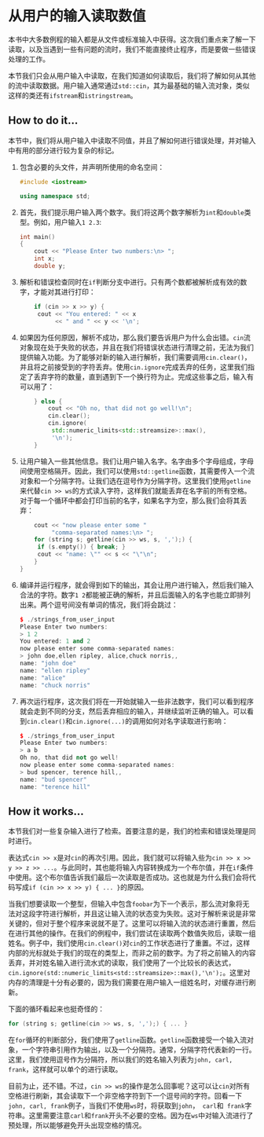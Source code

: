 # 从用户的输入读取数值

本书中大多数例程的输入都是从文件或标准输入中获得。这次我们重点来了解一下读取，以及当遇到一些有问题的流时，我们不能直接终止程序，而是要做一些错误处理的工作。

本节我们只会从用户输入中读取，在我们知道如何读取后，我们将了解如何从其他的流中读取数据。用户输入通常通过`std::cin`，其为最基础的输入流对象，类似这样的类还有`ifstream`和`istringstream`。

## How to do it...

本节中，我们将从用户输入中读取不同值，并且了解如何进行错误处理，并对输入中有用的部分进行较为复杂的标记。

1. 包含必要的头文件，并声明所使用的命名空间：

   ```c++
   #include <iostream>

   using namespace std;
   ```

2. 首先，我们提示用户输入两个数字。我们将这两个数字解析为`int`和`double`类型。例如，用户输入`1 2.3`:

   ```c++
   int main()
   {
       cout << "Please Enter two numbers:\n> ";
       int x;
       double y;
   ```

3. 解析和错误检查同时在`if`判断分支中进行。只有两个数都被解析成有效的数字，才能对其进行打印：

   ```c++
       if (cin >> x >> y) {
       	cout << "You entered: " << x
       		 << " and " << y << '\n';
   ```

4. 如果因为任何原因，解析不成功，那么我们要告诉用户为什么会出错。`cin`流对象现在处于失败的状态，并且在我们将错误状态进行清理之前，无法为我们提供输入功能。为了能够对新的输入进行解析，我们需要调用`cin.clear()`，并且将之前接受到的字符丢弃。使用`cin.ignore`完成丢弃的任务，这里我们指定了丢弃字符的数量，直到遇到下一个换行符为止。完成这些事之后，输入有可以用了：

   ```c++
       } else {
           cout << "Oh no, that did not go well!\n";
           cin.clear();
           cin.ignore(
           	std::numeric_limits<std::streamsize>::max(),
           	'\n');
       }
   ```

5. 让用户输入一些其他信息。我们让用户输入名字。名字由多个字母组成，字母间使用空格隔开。因此，我们可以使用`std::getline`函数，其需要传入一个流对象和一个分隔字符。让我们选在逗号作为分隔字符。这里我们使用`getline`来代替`cin >> ws`的方式读入字符，这样我们就能丢弃在名字前的所有空格。对于每一个循环中都会打印当前的名字，如果名字为空，那么我们会将其丢弃：

   ```c++ 
       cout << "now please enter some "
       		"comma-separated names:\n> ";
       for (string s; getline(cin >> ws, s, ',');) {
       	if (s.empty()) { break; }
       	cout << "name: \"" << s << "\"\n";
       }
   }
   ```

6. 编译并运行程序，就会得到如下的输出，其会让用户进行输入，然后我们输入合法的字符。数字`1 2`都能被正确的解析，并且后面输入的名字也能立即排列出来。两个逗号间没有单词的情况，我们将会跳过：

   ```c++
   $ ./strings_from_user_input
   Please Enter two numbers:
   > 1 2
   You entered: 1 and 2
   now please enter some comma-separated names:
   > john doe,ellen ripley, alice,chuck norris,,
   name: "john doe"
   name: "ellen ripley"
   name: "alice"
   name: "chuck norris"
   ```

7. 再次运行程序，这次我们将在一开始就输入一些非法数字，我们可以看到程序就会走到不同的分支，然后丢弃相应的输入，并继续监听正确的输入。可以看到`cin.clear()`和`cin.ignore(...)`的调用如何对名字读取进行影响：

   ```c++
   $ ./strings_from_user_input
   Please Enter two numbers:
   > a b
   Oh no, that did not go well!
   now please enter some comma-separated names:
   > bud spencer, terence hill,,
   name: "bud spencer"
   name: "terence hill"
   ```

## How it works...

本节我们对一些复杂输入进行了检索。首要注意的是，我们的检索和错误处理是同时进行。

表达式`cin >> x`是对`cin`的再次引用。因此，我们就可以将输入些为`cin >> x >> y >> z >> ...`。与此同时，其也能将输入内容转换成为一个布尔值，并在`if`条件中使用。这个布尔值告诉我们最后一次读取是否成功。这也就是为什么我们会将代码写成`if (cin >> x >> y) { ... }`的原因。

当我们想要读取一个整型，但输入中包含`foobar`为下一个表示，那么流对象将无法对这段字符进行解析，并且这让输入流的状态变为失败。这对于解析来说是非常关键的，但对于整个程序来说就不是了。这里可以将输入流的状态进行重置，然后在进行其他的操作。在我们的例程中，我们尝试在读取两个数值失败后，读取一组姓名。例子中，我们使用`cin.clear()`对`cin`的工作状态进行了重置。不过，这样内部的光标就处于我们的现在的类型上，而非之前的数字。为了将之前输入的内容丢弃，并对姓名输入进行流水式的读取，我们使用了一个比较长的表达式，`  cin.ignore(std::numeric_limits<std::streamsize>::max(),'\n');`。这里对内存的清理是十分有必要的，因为我们需要在用户输入一组姓名时，对缓存进行刷新。

下面的循环看起来也挺奇怪的：

```c++
for (string s; getline(cin >> ws, s, ',');) { ... }
```

在`for`循环的判断部分，我们使用了`getline`函数。`getline`函数接受一个输入流对象，一个字符串引用作为输出，以及一个分隔符。通常，分隔字符代表新的一行。这里，我们使用逗号作为分隔符，所以我们的姓名输入列表为`john, carl, frank`，这样就可以单个的进行读取。

目前为止，还不错。不过，`cin >> ws`的操作是怎么回事呢？这可以让`cin`对所有空格进行刷新，其会读取下一个非空格字符到下一个逗号间的字符。回看一下`john, carl, frank`例子，当我们不使用`ws`时，将获取到`john`，` carl`和` frank`字符串。这里需要注意`carl`和`frank`开头不必要的空格。因为在`ws`中对输入流进行了预处理，所以能够避免开头出现空格的情况。